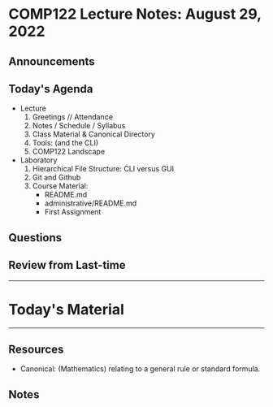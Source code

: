# COMP122 Lecture Notes: August 29, 2022

## Announcements

## Today's Agenda
  * Lecture
    1. Greetings // Attendance
    1. Notes / Schedule / Syllabus
    1. Class Material & Canonical Directory
    1. Tools: (and the CLI)
    1. COMP122 Landscape
  * Laboratory
    1. Hierarchical File Structure: CLI versus GUI
    1. Git and Github
    1. Course Material:
       - README.md
       - administrative/README.md
       - First Assignment

## Questions

## Review from Last-time

---
# Today's Material


---
## Resources
  * Canonical: (Mathematics) relating to a general rule or standard formula.

## Notes